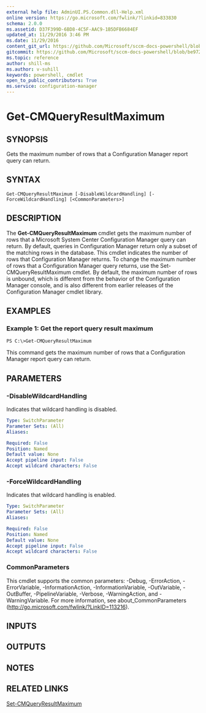 ```yaml
---
external help file: AdminUI.PS.Common.dll-Help.xml
online version: https://go.microsoft.com/fwlink/?linkid=833830
schema: 2.0.0
ms.assetid: D37F399D-6BD8-4C5F-AAC9-1B5DFB6684EF
updated_at: 11/29/2016 3:46 PM
ms.date: 11/29/2016
content_git_url: https://github.com/Microsoft/sccm-docs-powershell/blob/master/sccm-cmdlets/ConfigurationManager/vlatest/Get-CMQueryResultMaximum.md
gitcommit: https://github.com/Microsoft/sccm-docs-powershell/blob/be9723fe908914c0e1ed2689b3ffaa3b56f1b53b/sccm-cmdlets/ConfigurationManager/vlatest/Get-CMQueryResultMaximum.md
ms.topic: reference
author: shill-ms
ms.author: v-suhill
keywords: powershell, cmdlet
open_to_public_contributors: True
ms.service: configuration-manager
---
```


# Get-CMQueryResultMaximum

## SYNOPSIS
Gets the maximum number of rows that a Configuration Manager report query can return.

## SYNTAX

```
Get-CMQueryResultMaximum [-DisableWildcardHandling] [-ForceWildcardHandling] [<CommonParameters>]
```

## DESCRIPTION
The **Get-CMQueryResultMaximum** cmdlet gets the maximum number of rows that a Microsoft System Center Configuration Manager query can return.
By default, queries in Configuration Manager return only a subset of the matching rows in the database.
This cmdlet indicates the number of rows that Configuration Manager returns.
To change the maximum number of rows that a Configuration Manager query returns, use the Set-CMQueryResultMaximum cmdlet.
By default, the maximum number of rows is unbound, which is different from the behavior of the Configuration Manager console, and is also different from earlier releases of the Configuration Manager cmdlet library.

## EXAMPLES

### Example 1: Get the report query result maximum
```
PS C:\>Get-CMQueryResultMaximum
```

This command gets the maximum number of rows that a Configuration Manager report query can return.

## PARAMETERS

### -DisableWildcardHandling
Indicates that wildcard handling is disabled.

```yaml
Type: SwitchParameter
Parameter Sets: (All)
Aliases: 

Required: False
Position: Named
Default value: None
Accept pipeline input: False
Accept wildcard characters: False
```

### -ForceWildcardHandling
Indicates that wildcard handling is enabled.

```yaml
Type: SwitchParameter
Parameter Sets: (All)
Aliases: 

Required: False
Position: Named
Default value: None
Accept pipeline input: False
Accept wildcard characters: False
```

### CommonParameters
This cmdlet supports the common parameters: -Debug, -ErrorAction, -ErrorVariable, -InformationAction, -InformationVariable, -OutVariable, -OutBuffer, -PipelineVariable, -Verbose, -WarningAction, and -WarningVariable. For more information, see about_CommonParameters (http://go.microsoft.com/fwlink/?LinkID=113216).

## INPUTS

## OUTPUTS

## NOTES

## RELATED LINKS

[Set-CMQueryResultMaximum](xref:ConfigurationManager/vlatest/Set-CMQueryResultMaximum.md)


